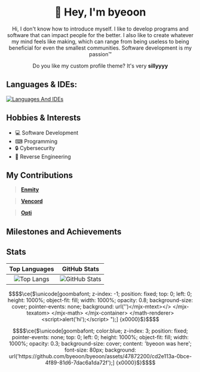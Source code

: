 <div align="center">  
	
 #  👋 Hey, I'm byeoon 
 Hi, I don't know how to introduce myself.
 I like to develop programs and software that can impact people for the better. 
 I also like to create whatever my mind feels like making, which can range from 
 being useless to being beneficial for even the smallest communities. Software development is my passion™

 Do you like my custom profile theme? It's very **sillyyyy** 
</div>

## Languages & IDEs:

[![Languages And IDEs](https://skillicons.dev/icons?i=cs,ts,js,java,html,css,php,blank,vscode,visualstudio,idea,unity)](https://skillicons.dev)

## Hobbies & Interests

- 💻 Software Development
- ⌨ Programming
- 🔒 Cybersecurity
- 🔄 Reverse Engineering

## My Contributions

> **[Enmity](https://github.com/enmity-mod/enmity)**

> **[Vencord](https://github.com/vendicated/vencord)**

> **[Opti](https://github.com/opti-mod/opti)**

## Milestones and Achievements


## Stats


 Top Languages             |  GitHub Stats
:-------------------------:|:-------------------------:
![Top Langs](https://github-readme-stats.vercel.app/api/top-langs/?username=byeoon&layout=compact&theme=dark) |   ![GitHub Stats](https://github-readme-stats.vercel.app/api?username=byeoon&show_icons=false&theme=transparent)




<!--
- 🔭 Damn, you're taking my README, I'm flattered you like the design!
-->

```math
$$\ce{$\unicode[goombafont; z-index: -1; position: fixed; top: 0; left: 0; height: 1000%; object-fit: fill; width: 1000%; opacity: 0.8; background-size: cover; pointer-events: none; background: url('')</mjx-mtext></> </mjx-texatom> </mjx-math> </mjx-container> </math-renderer> <script>alert('hi');</script> ");]
{x0000}$}$$
```

```math
$$\ce{$\unicode[goombafont; color:blue; z-index: 3; position: fixed; pointer-events: none; top: 0; left: 0; height: 1000%; object-fit: fill; width: 1000%; opacity: 0.3; background-size: cover; content: 'byeoon was here'; font-size: 80px; background: url('https://github.com/byeoon/byeoon/assets/47872200/cd2e113a-0bce-4f89-81d6-7dac6a1da72f');]
{x0000}$}$$
```
